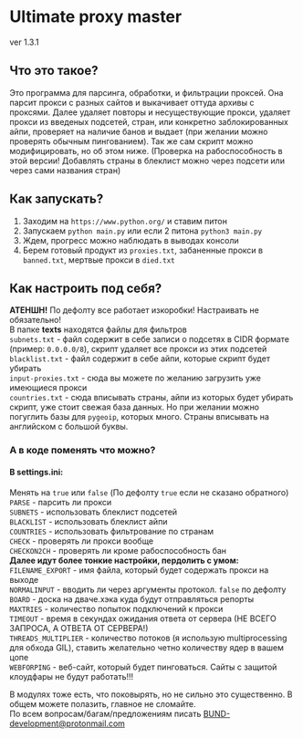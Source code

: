 # Ultimate proxy master
ver 1.3.1  


## Что это такое?
Это программа для парсинга, обработки, и фильтрации проксей. Она парсит прокси с разных сайтов и выкачивает оттуда архивы с проксями. Далее удаляет повторы и несуществующие прокси, удаляет прокси из введеных подсетей, стран, или конкретно заблокированных айпи, проверяет на наличие банов и выдает (при желании можно проверять обычным пингованием). Так же сам скрипт можно модифицировать, но об этом ниже.  (Проверка на рабоспособность в этой версии! Добавлять страны в блеклист можно через подсети или через сами названия стран)  

## Как запускать?
1. Заходим на `https://www.python.org/` и ставим питон   
2. Запускаем `python main.py` или если 2 питона `python3 main.py`  
3. Ждем, прогресс можно наблюдать в выводах консоли  
4. Берем готовый продукт из `proxies.txt`, забаненные прокси в `banned.txt`, мертвые прокси в `died.txt`

## Как настроить под себя?  
**АТЕНШН!** По дефолту все работает изкоробки! Настраивать не обязательно!  
В папке **texts** находятся файлы для фильтров  
`subnets.txt` - файл содержит в себе записи о подсетях в CIDR формате (пример: `0.0.0.0/8`), скрипт удаляет все прокси из этих подсетей  
`blacklist.txt` - файл содержит в себе айпи, которые скрипт будет убирать  
`input-proxies.txt` - сюда вы можете по желанию загрузить уже имеющиеся прокси  
`countries.txt` - сюда вписывать страны, айпи из которых будет убирать скрипт, уже стоит свежая база данных. Но при желании можно погуглить базы для `pygeoip`, которых много. Страны вписывать на английском с большой буквы.  
### А в коде поменять что можно?  
#### В settings.ini:  
Менять на `true` или `false` (По дефолту `true` если не сказано обратного)  
`PARSE` - парсить ли прокси  
`SUBNETS` - использовать блеклист подсетей  
`BLACKLIST` - использовать блеклист айпи  
`COUNTRIES` - использовать фильтрование по странам  
`CHECK` - проверять ли прокси вообще  
`CHECKON2CH` - проверять ли кроме рабоспособность бан  
**Далее идут более тонкие настройки, пердолить с умом:**    
`FILENAME_EXPORT` - имя файла, который будет содержать прокси на выходе  
`NORMALINPUT` - вводить ли через аргументы протокол. `false` по дефолту  
`BOARD` - доска на дваче.хэка куда будут отправляться репорты  
`MAXTRIES` - количество попыток подключений к прокси  
`TIMEOUT` - время в секундах ожидания ответа от сервера (НЕ ВСЕГО ЗАПРОСА, А ОТВЕТА ОТ СЕРВЕРА!)  
`THREADS_MULTIPLIER` - количество потоков (я использую multiprocessing для обхода GIL), ставить желательно четно количеству ядер в вашем цопе  
`WEBFORPING` - веб-сайт, который будет пинговаться. Сайты с защитой клоудфары не будут работать!!!  

В модулях тоже есть, что поковырять, но не сильно это существенно. В общем можете полазить, главное не сломайте.  
По всем вопросам/багам/предложениям писать BUND-development@protonmail.com  
